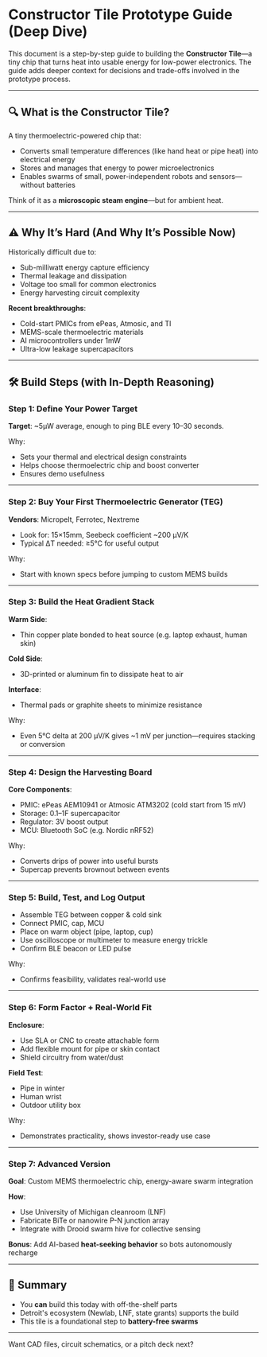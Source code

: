 
# Constructor Tile Prototype Guide (Deep Dive)

This document is a step-by-step guide to building the **Constructor Tile**—a tiny chip that turns heat into usable energy for low-power electronics. The guide adds deeper context for decisions and trade-offs involved in the prototype process.

---

## 🔍 What is the Constructor Tile?

A tiny thermoelectric-powered chip that:
- Converts small temperature differences (like hand heat or pipe heat) into electrical energy
- Stores and manages that energy to power microelectronics
- Enables swarms of small, power-independent robots and sensors—without batteries

Think of it as a **microscopic steam engine**—but for ambient heat.

---

## ⚠️ Why It’s Hard (And Why It’s Possible Now)

Historically difficult due to:
- Sub-milliwatt energy capture efficiency
- Thermal leakage and dissipation
- Voltage too small for common electronics
- Energy harvesting circuit complexity

**Recent breakthroughs**:
- Cold-start PMICs from ePeas, Atmosic, and TI
- MEMS-scale thermoelectric materials
- AI microcontrollers under 1mW
- Ultra-low leakage supercapacitors

---

## 🛠️ Build Steps (with In-Depth Reasoning)

### Step 1: Define Your Power Target
**Target**: ~5µW average, enough to ping BLE every 10–30 seconds.

Why:
- Sets your thermal and electrical design constraints
- Helps choose thermoelectric chip and boost converter
- Ensures demo usefulness

---

### Step 2: Buy Your First Thermoelectric Generator (TEG)

**Vendors**: Micropelt, Ferrotec, Nextreme
- Look for: 15×15mm, Seebeck coefficient ~200 µV/K
- Typical ΔT needed: ≥5°C for useful output

Why:
- Start with known specs before jumping to custom MEMS builds

---

### Step 3: Build the Heat Gradient Stack

**Warm Side**:
- Thin copper plate bonded to heat source (e.g. laptop exhaust, human skin)

**Cold Side**:
- 3D-printed or aluminum fin to dissipate heat to air

**Interface**:
- Thermal pads or graphite sheets to minimize resistance

Why:
- Even 5°C delta at 200 µV/K gives ~1 mV per junction—requires stacking or conversion

---

### Step 4: Design the Harvesting Board

**Core Components**:
- PMIC: ePeas AEM10941 or Atmosic ATM3202 (cold start from 15 mV)
- Storage: 0.1–1F supercapacitor
- Regulator: 3V boost output
- MCU: Bluetooth SoC (e.g. Nordic nRF52)

Why:
- Converts drips of power into useful bursts
- Supercap prevents brownout between events

---

### Step 5: Build, Test, and Log Output

- Assemble TEG between copper & cold sink
- Connect PMIC, cap, MCU
- Place on warm object (pipe, laptop, cup)
- Use oscilloscope or multimeter to measure energy trickle
- Confirm BLE beacon or LED pulse

Why:
- Confirms feasibility, validates real-world use

---

### Step 6: Form Factor + Real-World Fit

**Enclosure**:
- Use SLA or CNC to create attachable form
- Add flexible mount for pipe or skin contact
- Shield circuitry from water/dust

**Field Test**:
- Pipe in winter
- Human wrist
- Outdoor utility box

Why:
- Demonstrates practicality, shows investor-ready use case

---

### Step 7: Advanced Version

**Goal**: Custom MEMS thermoelectric chip, energy-aware swarm integration

**How**:
- Use University of Michigan cleanroom (LNF)
- Fabricate BiTe or nanowire P-N junction array
- Integrate with Drooid swarm hive for collective sensing

**Bonus**: Add AI-based **heat-seeking behavior** so bots autonomously recharge

---

## 🔁 Summary

- You **can** build this today with off-the-shelf parts
- Detroit's ecosystem (Newlab, LNF, state grants) supports the build
- This tile is a foundational step to **battery-free swarms**

---

Want CAD files, circuit schematics, or a pitch deck next?
